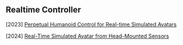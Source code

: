 ## Realtime Controller

[2023] [Perpetual Humanoid Control for Real-time Simulated Avatars](https://arxiv.org/abs/2305.06456)

[2024] [Real-Time Simulated Avatar from Head-Mounted Sensors](https://arxiv.org/abs/2403.06862)